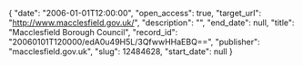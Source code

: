{
  "date": "2006-01-01T12:00:00", 
  "open_access": true, 
  "target_url": "http://www.macclesfield.gov.uk/", 
  "description": "", 
  "end_date": null, 
  "title": "Macclesfield Borough Council", 
  "record_id": "20060101T120000/edA0u49H5L/3QfwwHHaEBQ==", 
  "publisher": "macclesfield.gov.uk", 
  "slug": 12484628, 
  "start_date": null
}


